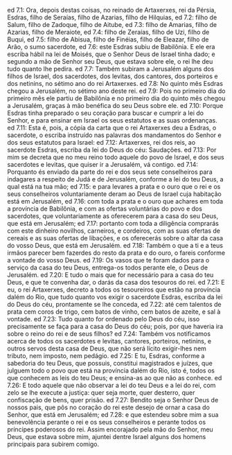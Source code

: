 ed 7.1: Ora, depois destas coisas, no reinado de Artaxerxes, rei da Pérsia, Esdras, filho de Seraías, filho de Azarias, filho de Hilquias,
ed 7.2: filho de Salum, filho de Zadoque, filho de Aitube,
ed 7.3: filho de Amarias, filho de Azarias, filho de Meraiote,
ed 7.4: filho de Zeraías, filho de Uzi, filho de Buqui,
ed 7.5: filho de Abisua, filho de Finéias, filho de Eleazar, filho de Arão, o sumo sacerdote,
ed 7.6: este Esdras subiu de Babilônia. E ele era escriba hábil na lei de Moisés, que o Senhor Deus de Israel tinha dado; e segundo a mão de Senhor seu Deus, que estava sobre ele, o rei lhe deu tudo quanto lhe pedira.
ed 7.7: Também subiram a Jerusalém alguns dos filhos de Israel, dos sacerdotes, dos levitas, dos cantores, dos porteiros e dos netinins, no sétimo ano do rei Artaxerxes.
ed 7.8: No quinto mês Esdras chegou a Jerusalém, no sétimo ano deste rei.
ed 7.9: Pois no primeiro dia do primeiro mês ele partiu de Babilônia e no primeiro dia do quinto mês chegou a Jerusalém, graças à mão benéfica do seu Deus sobre ele.
ed 7.10: Porque Esdras tinha preparado o seu coração para buscar e cumprir a lei do Senhor, e para ensinar em Israel os seus estatutos e as suas ordenanças.
ed 7.11: Esta é, pois, a cópia da carta que o rei Artaxerxes deu a Esdras, o sacerdote, o escriba instruído nas palavras dos mandamentos do Senhor e dos seus estatutos para Israel:
ed 7.12: Artaxerxes, rei dos reis, ao sacerdote Esdras, escriba da lei do Deus do céu: Saudações.
ed 7.13: Por mim se decreta que no meu reino todo aquele do povo de Israel, e dos seus sacerdotes e levitas, que quiser ir a Jerusalém, vá contigo.
ed 7.14: Porquanto és enviado da parte do rei e dos seus sete conselheiros para indagares a respeito de Judá e de Jerusalém, conforme a lei do teu Deus, a qual está na tua mão;
ed 7.15: e para levares a prata e o ouro que o rei e os seus conselheiros voluntariamente deram ao Deus de Israel cuja habitação está em Jerusalém,
ed 7.16: com toda a prata e o ouro que achares em toda a província de Babilônia, e com as ofertas voluntárias do povo e dos sacerdotes, que voluntariamente as oferecerem para a casa do seu Deus, que está em Jerusalém;
ed 7.17: portanto com toda a diligência comprarás com este dinheiro novilhos, carneiros, e cordeiros, com as suas ofertas de cereais e as suas ofertas de libações, e os oferecerás sobre o altar da casa do vosso Deus, que está em Jerusalém.
ed 7.18: Também o que a ti e a teus irmãos parecer bem fazerdes do resto da prata e do ouro, o fareis conforme a vontade do vosso Deus.
ed 7.19: Os vasos que te foram dados para o serviço da casa do teu Deus, entrega-os todos perante ele, o Deus de Jerusalém.
ed 7.20: E tudo o mais que for necessário para a casa do teu Deus, e que te convenha dar, o darás da casa dos tesouros do rei.
ed 7.21: E eu, o rei Artaxerxes, decreto a todos os tesoureiros que estão na província dalém do Rio, que tudo quanto vos exigir o sacerdote Esdras, escriba da lei do Deus do céu, prontamente se lhe conceda,
ed 7.22: até cem talentos de prata cem coros de trigo, cem batos de vinho, cem batos de azeite, e sal à vontade.
ed 7.23: Tudo quanto for ordenado pelo Deus do céu, isso precisamente se faça para a casa do Deus do céu; pois, por que haveria ira sobre o reino do rei e de seus filhos?
ed 7.24: Também vos notificamos acerca de todos os sacerdotes e levitas, cantores, porteiros, netinins, e outros servos desta casa de Deus, que não será lícito exigir-lhes nem tributo, nem imposto, nem pedágio.
ed 7.25: E tu, Esdras, conforme a sabedoria do teu Deus, que possuis, constitui magistrados e juízes, que julguem todo o povo que está na província dalém do Rio, isto é, todos os que conhecem as leis do teu Deus; e ensina-as ao que não as conhece.
ed 7.26: E todo aquele que não observar a lei do teu Deus e a lei do rei, com zelo se lhe execute a justiça: quer seja morte, quer desterro, quer confiscação de bens, quer prisão.
ed 7.27: Bendito seja o Senhor Deus de nossos pais, que pôs no coração do rei este desejo de ornar a casa do Senhor, que está em Jerusalém;
ed 7.28: e que estendeu sobre mim a sua benevolência perante o rei e os seus conselheiros e perante todos os príncipes poderosos do rei. Assim encorajado pela mão do Senhor, meu Deus, que estava sobre mim, ajuntei dentre Israel alguns dos homens principais para subirem comigo.
